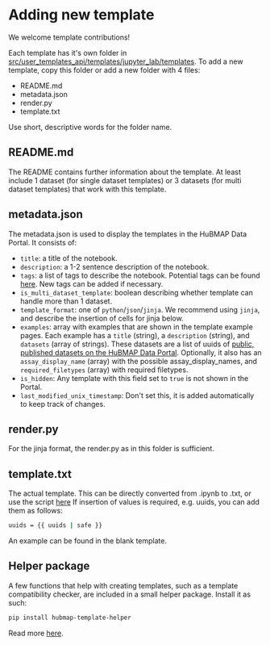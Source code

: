 # Adding new template
We welcome template contributions!

Each template has it's own folder in [src/user_templates_api/templates/jupyter_lab/templates](https://github.com/hubmapconsortium/user-templates-api/tree/development/src/user_templates_api/templates/jupyter_lab/templates). To add a new template, copy this folder or add a new folder with 4 files: 
- README.md
- metadata.json
- render.py
- template.txt 

Use short, descriptive words for the folder name.

## README.md
The README contains further information about the template. At least include 1 dataset (for single dataset templates) or 3 datasets (for multi dataset templates) that work with this template.


## metadata.json
The metadata.json is used to display the templates in the HuBMAP Data Portal. It consists of: 
- `title`: a title of the notebook.
- `description`: a 1-2 sentence description of the notebook.
- `tags`: a list of tags to describe the notebook. Potential tags can be found [here](https://github.com/hubmapconsortium/user-templates-api/tree/development/src/tags.json). New tags can be added if necessary. 
- `is_multi_dataset_template`: boolean describing whether template can handle more than 1 dataset.
- `template_format`: one of `python`/`json`/`jinja`. We recommend using `jinja`, and describe the insertion of cells for jinja below.
- `examples`: array with examples that are shown in the template example pages. Each example has a `title` (string), a `description` (string), and `datasets` (array of strings). These datasets are a list of uuids of [public, published datasets on the HuBMAP Data Portal](https://portal.hubmapconsortium.org/search?mapped_status_keyword-mapped_data_access_level_keyword[Published][0]=Public&entity_type[0]=Dataset). Optionally, it also has an `assay_display_name` (array) with the possible assay_display_names, and `required_filetypes` (array) with required filetypes.
- `is_hidden`: Any template with this field set to `true` is not shown in the Portal.
- `last_modified_unix_timestamp`: Don't set this, it is added automatically to keep track of changes.


## render.py
For the jinja format, the render.py as in this folder is sufficient.


## template.txt
The actual template. This can be directly converted from .ipynb to .txt, or use the script [here](https://github.com/hubmapconsortium/user-templates-api/blob/development/src/user_templates_api/templates/jupyter_lab/utils/convert-templates/README.md) If insertion of values is required, e.g. uuids, you can add them as follows: 
```sh
uuids = {{ uuids | safe }}
```
An example can be found in the blank template.


## Helper package
A few functions that help with creating templates, such as a template compatibility checker, are included in a small helper package. Install it as such:

```sh
pip install hubmap-template-helper
```

Read more [here](https://github.com/thomcsmits/hubmap_template_helper).
